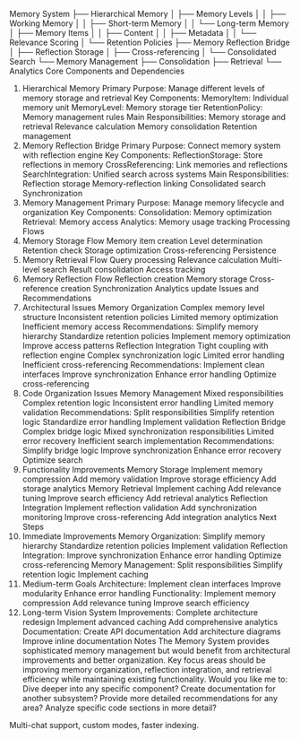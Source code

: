 Memory System
├── Hierarchical Memory
│   ├── Memory Levels
│   │   ├── Working Memory
│   │   ├── Short-term Memory
│   │   └── Long-term Memory
│   ├── Memory Items
│   │   ├── Content
│   │   ├── Metadata
│   │   └── Relevance Scoring
│   └── Retention Policies
├── Memory Reflection Bridge
│   ├── Reflection Storage
│   ├── Cross-referencing
│   └── Consolidated Search
└── Memory Management
    ├── Consolidation
    ├── Retrieval
    └── Analytics
Core Components and Dependencies
1. Hierarchical Memory
Primary Purpose: Manage different levels of memory storage and retrieval
Key Components:
MemoryItem: Individual memory unit
MemoryLevel: Memory storage tier
RetentionPolicy: Memory management rules
Main Responsibilities:
Memory storage and retrieval
Relevance calculation
Memory consolidation
Retention management
2. Memory Reflection Bridge
Primary Purpose: Connect memory system with reflection engine
Key Components:
ReflectionStorage: Store reflections in memory
CrossReferencing: Link memories and reflections
SearchIntegration: Unified search across systems
Main Responsibilities:
Reflection storage
Memory-reflection linking
Consolidated search
Synchronization
3. Memory Management
Primary Purpose: Manage memory lifecycle and organization
Key Components:
Consolidation: Memory optimization
Retrieval: Memory access
Analytics: Memory usage tracking
Processing Flows
1. Memory Storage Flow
Memory item creation
Level determination
Retention check
Storage optimization
Cross-referencing
Persistence
2. Memory Retrieval Flow
Query processing
Relevance calculation
Multi-level search
Result consolidation
Access tracking
3. Memory Reflection Flow
Reflection creation
Memory storage
Cross-reference creation
Synchronization
Analytics update
Issues and Recommendations
1. Architectural Issues
Memory Organization
Complex memory level structure
Inconsistent retention policies
Limited memory optimization
Inefficient memory access
Recommendations:
Simplify memory hierarchy
Standardize retention policies
Implement memory optimization
Improve access patterns
Reflection Integration
Tight coupling with reflection engine
Complex synchronization logic
Limited error handling
Inefficient cross-referencing
Recommendations:
Implement clean interfaces
Improve synchronization
Enhance error handling
Optimize cross-referencing
2. Code Organization Issues
Memory Management
Mixed responsibilities
Complex retention logic
Inconsistent error handling
Limited memory validation
Recommendations:
Split responsibilities
Simplify retention logic
Standardize error handling
Implement validation
Reflection Bridge
Complex bridge logic
Mixed synchronization responsibilities
Limited error recovery
Inefficient search implementation
Recommendations:
Simplify bridge logic
Improve synchronization
Enhance error recovery
Optimize search
3. Functionality Improvements
Memory Storage
Implement memory compression
Add memory validation
Improve storage efficiency
Add storage analytics
Memory Retrieval
Implement caching
Add relevance tuning
Improve search efficiency
Add retrieval analytics
Reflection Integration
Implement reflection validation
Add synchronization monitoring
Improve cross-referencing
Add integration analytics
Next Steps
1. Immediate Improvements
Memory Organization:
Simplify memory hierarchy
Standardize retention policies
Implement validation
Reflection Integration:
Improve synchronization
Enhance error handling
Optimize cross-referencing
Memory Management:
Split responsibilities
Simplify retention logic
Implement caching
2. Medium-term Goals
Architecture:
Implement clean interfaces
Improve modularity
Enhance error handling
Functionality:
Implement memory compression
Add relevance tuning
Improve search efficiency
3. Long-term Vision
System Improvements:
Complete architecture redesign
Implement advanced caching
Add comprehensive analytics
Documentation:
Create API documentation
Add architecture diagrams
Improve inline documentation
Notes
The Memory System provides sophisticated memory management but would benefit from architectural improvements and better organization. Key focus areas should be improving memory organization, reflection integration, and retrieval efficiency while maintaining existing functionality.
Would you like me to:
Dive deeper into any specific component?
Create documentation for another subsystem?
Provide more detailed recommendations for any area?
Analyze specific code sections in more detail?


Multi-chat support, custom modes, faster indexing.
